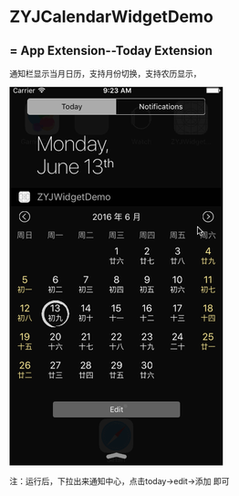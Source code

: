 # ZYJCalendarWidgetDemo
=
App Extension--Today Extension
-
通知栏显示当月日历，支持月份切换，支持农历显示，

![](https://github.com/HePingLaoSan/ZYJCalendarWidgetDemo/blob/master/Demo.gif) 

注：运行后，下拉出来通知中心，点击today->edit->添加 即可
